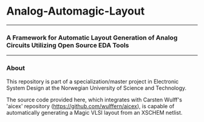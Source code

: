 
# Analog-Automagic-Layout
___
### A Framework for Automatic Layout Generation of Analog Circuits Utilizing Open Source EDA Tools
___
### About
This repository is part of a specialization/master project in Electronic System Design at the Norwegian University of Science and Technology.


The source code provided here, which integrates with Carsten Wulff's 'aicex' repository 
(https://github.com/wulffern/aicex), is capable of automatically generating a Magic VLSI layout from an 
XSCHEM netlist. 





